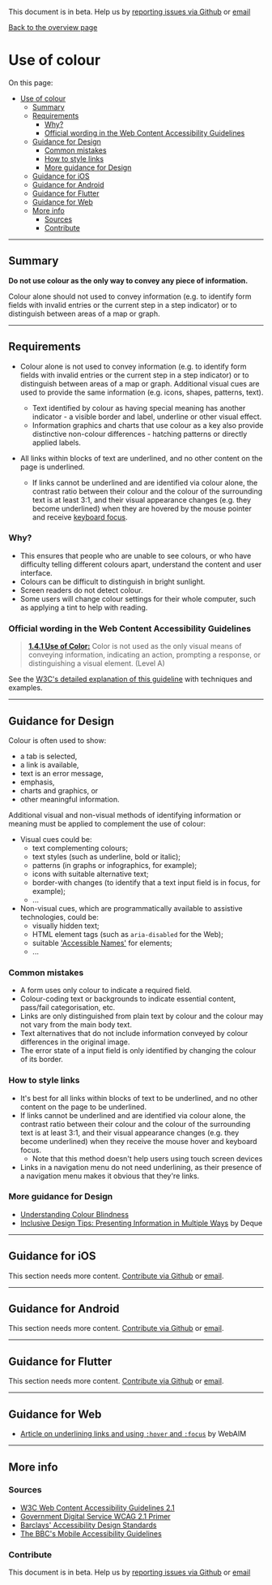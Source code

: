 This document is in beta. Help us by [reporting issues via Github](https://github.com/theappbusiness/accessibility-guidelines) or [email](mailto:jeanfrancois@theappbusiness.com)

[Back to the overview page](./../index.html)

# Use of colour

On this page:
- [Use of colour](#use-of-colour)
  - [Summary](#summary)
  - [Requirements](#requirements)
    - [Why?](#why)
    - [Official wording in the Web Content Accessibility Guidelines](#official-wording-in-the-web-content-accessibility-guidelines)
  - [Guidance for Design](#guidance-for-design)
    - [Common mistakes](#common-mistakes)
    - [How to style links](#how-to-style-links)
    - [More guidance for Design](#more-guidance-for-design)
  - [Guidance for iOS](#guidance-for-ios)
  - [Guidance for Android](#guidance-for-android)
  - [Guidance for Flutter](#guidance-for-flutter)
  - [Guidance for Web](#guidance-for-web)
  - [More info](#more-info)
    - [Sources](#sources)
    - [Contribute](#contribute)

---

## Summary

**Do not use colour as the only way to convey any piece of information.**

Colour alone should not used to convey information (e.g. to identify form fields with invalid entries or the current step in a step indicator) or to distinguish between areas of a map or graph.

---

## Requirements

* Colour alone is not used to convey information (e.g. to identify form fields with invalid entries or the current step in a step indicator) or to distinguish between areas of a map or graph. Additional visual cues are used to provide the same information (e.g. icons, shapes, patterns, text).
  * Text identified by colour as having special meaning has another indicator - a visible border and label, underline or other visual effect.
  * Information graphics and charts that use colour as a key also provide distinctive non-colour differences - hatching patterns or directly applied labels.

* All links within blocks of text are underlined, and no other content on the page is underlined.
  * If links cannot be underlined and are identified via colour alone, the contrast ratio between their colour and the colour of the surrounding text is at least 3:1, and their visual appearance changes (e.g. they become underlined) when they are hovered by the mouse pointer and receive [keyboard focus](./definitions.md#keyboard-focus).

### Why?

* This ensures that people who are unable to see colours, or who have difficulty telling different colours apart, understand the content and user interface.
* Colours can be difficult to distinguish in bright sunlight.
* Screen readers do not detect colour.
* Some users will change colour settings for their whole computer, such as applying a tint to help with reading.

### Official wording in the Web Content Accessibility Guidelines

> [**1.4.1 Use of Color:**](https://www.w3.org/TR/UNDERSTANDING-WCAG20/visual-audio-contrast-without-color.html) Color is not used as the only visual means of conveying information, indicating an action, prompting a response, or distinguishing a visual element. (Level A)

See the [W3C's detailed explanation of this guideline](https://www.w3.org/TR/UNDERSTANDING-WCAG20/visual-audio-contrast-without-color.html) with techniques and examples.

---

## Guidance for Design

Colour is often used to show:
* a tab is selected,
* a link is available,
* text is an error message,
* emphasis,
* charts and graphics, or
* other meaningful information.

Additional visual and non-visual methods of identifying information or meaning must be applied to complement the use of colour:
* Visual cues could be:
  * text complementing colours;
  * text styles (such as underline, bold or italic);
  * patterns (in graphs or infographics, for example);
  * icons with suitable alternative text;
  * border-with changes (to identify that a text input field is in focus, for example);
  * ...
* Non-visual cues, which are programmatically available to assistive technologies, could be:
  * visually hidden text;
  * HTML element tags (such as `aria-disabled` for the Web);
  * suitable ['Accessible Names'](./definitions.md#accessible-name) for elements;
  * ...

### Common mistakes

* A form uses only colour to indicate a required field.
* Colour-coding text or backgrounds to indicate essential content, pass/fail categorisation, etc.
* Links are only distinguished from plain text by colour and the colour may not vary from the main body text.
* Text alternatives that do not include information conveyed by colour differences in the original image.
* The error state of a input field is only identified by changing the colour of its border.

### How to style links

* It's best for all links within blocks of text to be underlined, and no other content on the page to be underlined.
* If links cannot be underlined and are identified via colour alone, the contrast ratio between their colour and the colour of the surrounding text is at least 3:1, and their visual appearance changes (e.g. they become underlined) when they receive the mouse hover and keyboard focus.
  * Note that this method doesn't help users using touch screen devices
* Links in a navigation menu do not need underlining, as their presence of a navigation menu makes it obvious that they're links.

### More guidance for Design

* [Understanding Colour Blindness](https://webaim.org/articles/visual/colorblind)
* [Inclusive Design Tips: Presenting Information in Multiple Ways](https://www.deque.com/blog/inclusive-design-tips-presenting-information-multiple-ways/) by Deque

---

## Guidance for iOS

This section needs more content. [Contribute via Github](https://github.com/theappbusiness/accessibility-guidelines/) or [email](mailto:kane.cheshire@theappbusiness.com).

---

## Guidance for Android

This section needs more content. [Contribute via Github](https://github.com/theappbusiness/accessibility-guidelines/) or [email](mailto:jeanfrancois@theappbusiness.com).

---

## Guidance for Flutter

This section needs more content. [Contribute via Github](https://github.com/theappbusiness/accessibility-guidelines/) or [email](mailto:jacek.kulinski@theappbusiness.com).

---

## Guidance for Web

* [Article on underlining links and using `:hover` and `:focus`](https://webaim.org/techniques/hypertext/link_text#underlining) by WebAIM

---

## More info

### Sources

* [W3C Web Content Accessibility Guidelines 2.1](https://www.w3.org/TR/WCAG21/)
* [Government Digital Service WCAG 2.1 Primer](https://alphagov.github.io/wcag-primer/)
* [Barclays' Accessibility Design Standards](https://home.barclays/who-we-are/our-suppliers/our-requirements-of-external-suppliers/)
* [The BBC's Mobile Accessibility Guidelines](https://www.bbc.co.uk/guidelines/futuremedia/accessibility/mobile/summary)

### Contribute

This document is in beta. Help us by [reporting issues via Github](https://github.com/theappbusiness/accessibility-guidelines) or [email](mailto:jeanfrancois@theappbusiness.com)

